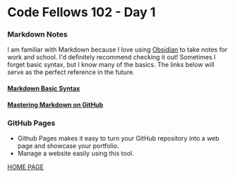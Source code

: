 # Code Fellows 102 - Day 1

### Markdown Notes

I am familiar with Markdown because I love using [Obsidian](https://obsidian.md/) to take notes for work and school. I'd definitely recommend checking it out! Sometimes I forget basic syntax, but I know many of the basics. The links below will serve as the perfect reference in the future.

#### [Markdown Basic Syntax](https://www.markdownguide.org/basic-syntax/)

#### [Mastering Markdown on GitHub](https://docs.github.com/en/github/writing-on-github/getting-started-with-writing-and-formatting-on-github/basic-writing-and-formatting-syntax)

### GitHub Pages

- Github Pages makes it easy to turn your GitHub repository into a web page and showcase your portfolio.
- Manage a website easily using this tool.

[HOME PAGE](https://getullrichordietrying.github.io/reading-notes/)
